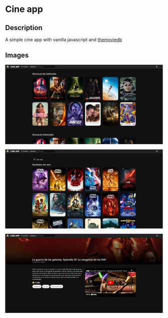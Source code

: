 # Cine app

## Description 
A simple cine app with vanilla javascript and [themoviedb](https://developers.themoviedb.org/3/)

## Images
![cineapp](https://raw.githubusercontent.com/arsalas/cineapp/main/images/screenshot_01.png)

![cineapp](https://raw.githubusercontent.com/arsalas/cineapp/main/images/screenshot_02.png)

![cineapp](https://raw.githubusercontent.com/arsalas/cineapp/main/images/screenshot_03.png)
